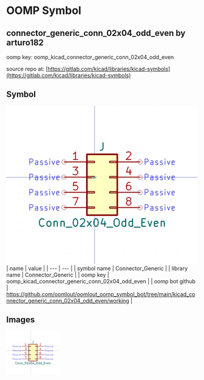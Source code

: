 # OOMP Symbol  
## connector_generic_conn_02x04_odd_even  by arturo182  
  
oomp key: oomp_kicad_connector_generic_conn_02x04_odd_even  
  
source repo at: [https://gitlab.com/kicad/libraries/kicad-symbols](https://gitlab.com/kicad/libraries/kicad-symbols)  
## Symbol  
  
[![working.png](working_600.png)](working.png)  
| name | value | 
| --- | --- | 
| symbol name | Connector_Generic | 
| library name | Connector_Generic | 
| oomp key | oomp_kicad_connector_generic_conn_02x04_odd_even | 
| oomp bot github | https://github.com/oomlout/oomlout_oomp_symbol_bot/tree/main/kicad_connector_generic_conn_02x04_odd_even/working | 
## Images  
  
[![working.png](working_140.png)](working.png)  
